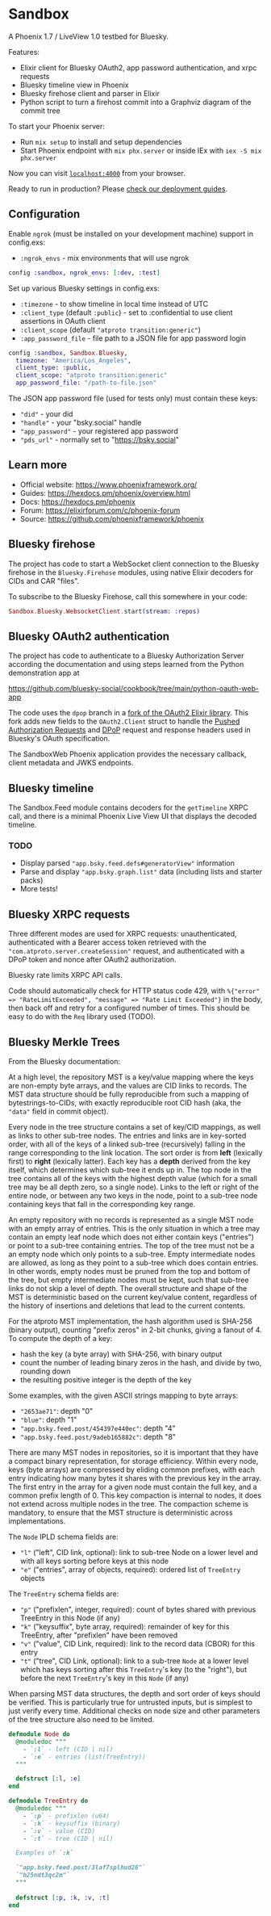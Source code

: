 # Sandbox

A Phoenix 1.7 / LiveView 1.0 testbed for Bluesky.

Features: 

- Elixir client for Bluesky OAuth2, app password authentication, and xrpc requests
- Bluesky timeline view in Phoenix
- Bluesky firehose client and parser in Elixir
- Python script to turn a firehost commit into a Graphviz diagram of the commit tree

To start your Phoenix server:

  * Run `mix setup` to install and setup dependencies
  * Start Phoenix endpoint with `mix phx.server` or inside IEx with `iex -S mix phx.server`

Now you can visit [`localhost:4000`](http://localhost:4000) from your browser.

Ready to run in production? Please [check our deployment guides](https://hexdocs.pm/phoenix/deployment.html).

## Configuration

Enable `ngrok` (must be installed on your development machine) support in config.exs:

- `:ngrok_envs` - mix environments that will use ngrok

```Elixir
config :sandbox, ngrok_envs: [:dev, :test]
```

Set up various Bluesky settings in config.exs:

- `:timezone` - to show timeline in local time instead of UTC
- `:client_type` (default `:public`) - set to :confidential to use client assertions in OAuth client
- `:client_scope` (default `"atproto transition:generic"`)
- `:app_password_file` - file path to a JSON file for app password login

```Elixir
config :sandbox, Sandbox.Bluesky,
  timezone: "America/Los_Angeles",
  client_type: :public,
  client_scope: "atproto transition:generic"
  app_password_file: "/path-to-file.json"
```

The JSON app password file (used for tests only) must contain these keys:

- `"did"` - your did
- `"handle"` - your "bsky.social" handle
- `"app_password"` - your registered app password
- `"pds_url"` - normally set to "https://bsky.social"

## Learn more

  * Official website: https://www.phoenixframework.org/
  * Guides: https://hexdocs.pm/phoenix/overview.html
  * Docs: https://hexdocs.pm/phoenix
  * Forum: https://elixirforum.com/c/phoenix-forum
  * Source: https://github.com/phoenixframework/phoenix

## Bluesky firehose

The project has code to start a WebSocket client connection to the Bluesky
firehose in the `Bluesky.Firehose` modules, using native Elixir decoders
for CIDs and CAR "files".

To subscribe to the Bluesky Firehose, call this somewhere in your code:

```ELixir
Sandbox.Bluesky.WebsocketClient.start(stream: :repos)
```

## Bluesky OAuth2 authentication

The project has code to authenticate to a Bluesky Authorization Server
according the documentation and using steps learned from the Python 
demonstration app at 

https://github.com/bluesky-social/cookbook/tree/main/python-oauth-web-app

The code uses the `dpop` branch in a 
[fork of the OAuth2 Elixir library](https://github.com/pzingg/oauth2).
This fork adds new fields to the `OAuth2.Client` struct to handle the
[Pushed Authorization Requests](https://docs.bsky.app/docs/advanced-guides/oauth-client#par) 
and [DPoP](https://docs.bsky.app/docs/advanced-guides/oauth-client#dpop) 
request and response headers used in Bluesky's OAuth specification.

The SandboxWeb Phoenix application provides the necessary callback, client 
metadata and JWKS endpoints.

## Bluesky timeline

The Sandbox.Feed module contains decoders for the `getTimeline` XRPC
call, and there is a minimal Phoenix Live View UI that displays the 
decoded timeline.

### TODO

- Display parsed `"app.bsky.feed.defs#generatorView"` information
- Parse and display `"app.bsky.graph.list"` data (including lists and 
  starter packs)
- More tests!

## Bluesky XRPC requests

Three different modes are used for XRPC requests: unauthenticated,
authenticated with a Bearer access token retrieved with the 
`"com.atproto.server.createSession"` request, and authenticated with 
a DPoP token and nonce after OAuth2 authorization.

Bluesky rate limits XRPC API calls.

Code should automatically check for HTTP status code 429, with
`%{"error" => "RateLimitExceeded", "message" => "Rate Limit Exceeded"}` in
the body, then back off and retry for a configured number of times. 
This should be easy to do with the `Req` library used (TODO).

## Bluesky Merkle Trees

From the Bluesky documentation:

At a high level, the repository MST is a key/value mapping where the keys are 
non-empty byte arrays, and the values are CID links to records. The MST data 
structure should be fully reproducible from such a mapping of 
bytestrings-to-CIDs, with exactly reproducible root CID hash (aka, the 
`"data"` field in commit object).

Every node in the tree structure contains a set of key/CID mappings, as well 
as links to other sub-tree nodes. The entries and links are in key-sorted 
order, with all of the keys of a linked sub-tree (recursively) falling in the 
range corresponding to the link location. The sort order is from **left** 
(lexically first) to **right** (lexically latter). Each key has a **depth** 
derived from the key itself, which determines which sub-tree it ends up in. 
The top node in the tree contains all of the keys with the highest depth 
value (which for a small tree may be all depth zero, so a single node). Links
to the left or right of the entire node, or between any two keys in the node, 
point to a sub-tree node containing keys that fall in the corresponding key 
range.

An empty repository with no records is represented as a single MST node with 
an empty array of entries. This is the only situation in which a tree may 
contain an empty leaf node which does not either contain keys ("entries") or 
point to a sub-tree containing entries. The top of the tree must not be a an
empty node which only points to a sub-tree. Empty intermediate nodes are 
allowed, as long as they point to a sub-tree which does contain entries. 
In other words, empty nodes must be pruned from the top and bottom of the 
tree, but empty intermediate nodes must be kept, such that sub-tree links 
do not skip a level of depth. The overall structure and shape of the MST is 
deterministic based on the current key/value content, regardless of the 
history of insertions and deletions that lead to the current contents.

For the atproto MST implementation, the hash algorithm used is SHA-256 
(binary output), counting "prefix zeros" in 2-bit chunks, giving a fanout 
of 4. To compute the depth of a key:

- hash the key (a byte array) with SHA-256, with binary output
- count the number of leading binary zeros in the hash, and divide by two, 
  rounding down
- the resulting positive integer is the depth of the key

Some examples, with the given ASCII strings mapping to byte arrays:

- `"2653ae71"`: depth "0"
- `"blue"`: depth "1"
- `"app.bsky.feed.post/454397e440ec"`: depth "4"
- `"app.bsky.feed.post/9adeb165882c"`: depth "8"

There are many MST nodes in repositories, so it is important that they have
a compact binary representation, for storage efficiency. Within every node, 
keys (byte arrays) are compressed by eliding common prefixes, with each 
entry indicating how many bytes it shares with the previous key in the array.
The first entry in the array for a given node must contain the full key,
and a common prefix length of 0. This key compaction is internal to nodes, 
it does not extend across multiple nodes in the tree. The compaction scheme
is mandatory, to ensure that the MST structure is deterministic across 
implementations.

The `Node` IPLD schema fields are:

  - `"l"` ("left", CID link, optional): link to sub-tree Node on a lower level 
    and with all keys sorting before keys at this node
  - `"e"` ("entries", array of objects, required): ordered list of `TreeEntry` 
    objects

The `TreeEntry` schema fields are:

  - `"p"` ("prefixlen", integer, required): count of bytes shared with previous 
    TreeEntry in this Node (if any)
  - `"k"` ("keysuffix", byte array, required): remainder of key for this 
    TreeEntry, after "prefixlen" have been removed
  - `"v"` ("value", CID Link, required): link to the record data (CBOR) for 
    this entry
  - `"t"` ("tree", CID Link, optional): link to a sub-tree `Node` at a lower 
    level which has keys sorting after this `TreeEntry`'s key (to the "right"),
    but before the next `TreeEntry`'s key in this `Node` (if any)

When parsing MST data structures, the depth and sort order of keys should be 
verified. This is particularly true for untrusted inputs, but is simplest to 
just verify every time. Additional checks on node size and other parameters 
of the tree structure also need to be limited.
  
```elixir
defmodule Node do
  @moduledoc """
    - `:l` - left (CID | nil)
    - `:e` - entries (list(TreeEntry))
  """

  defstruct [:l, :e]
end

defmodule TreeEntry do 
  @moduledoc """
    - `:p` - prefixlen (u64)
    - `:k` - keysuffix (binary)
    - `:v` - value (CID)
    - `:t` - tree (CID | nil)

  Examples of `:k`

  `"app.bsky.feed.post/3laf7splhud26"`
  `"b25ndt3qc2m"`
  """
  
  defstruct [:p, :k, :v, :t]
end


```